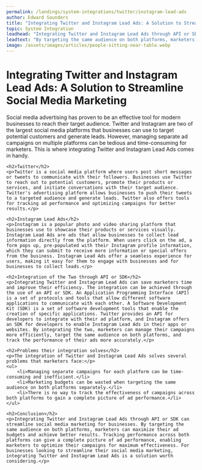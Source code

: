 ```yaml
---
permalink: /landings/system-integrations/twitter/instagram-lead-ads
author: Edward Saunders
title: "Integrating Twitter and Instagram Lead Ads: A Solution to Streamline Social Media Marketing"
topic: System Integration
leadhead: "Integrating Twitter and Instagram Lead Ads through API or SDK can streamline social media marketing for businesses"
leadtext: "By targeting the same audience on both platforms, marketers can maximize their ad budgets and achieve better results. Tracking performance across both platforms can give a complete picture of ad performance, enabling marketers to optimize their campaigns for maximum effectiveness. For businesses looking to streamline their social media marketing, integrating Twitter and Instagram Lead Ads is a solution worth considering."
image: /assets/images/articles/people-sitting-near-table.webp
---
```

<div class="arttext">	<h1>Integrating Twitter and Instagram Lead Ads: A Solution to Streamline Social Media Marketing</h1>
	<p>Social media advertising has proven to be an effective tool for modern businesses to reach their target audience. Twitter and Instagram are two of the largest social media platforms that businesses can use to target potential customers and generate leads. However, managing separate ad campaigns on multiple platforms can be tedious and time-consuming for marketers. This is where integrating Twitter and Instagram Lead Ads comes in handy.</p>

	<h2>Twitter</h2>
	<p>Twitter is a social media platform where users post short messages or tweets to communicate with their followers. Businesses use Twitter to reach out to potential customers, promote their products or services, and initiate conversations with their target audience. Twitter's advertising platform allows businesses to push their tweets to a targeted audience and generate leads. Twitter also offers tools for tracking ad performance and optimizing campaigns for better results.</p>

	<h2>Instagram Lead Ads</h2>
	<p>Instagram is a popular photo and video sharing platform that businesses use to showcase their products or services visually. Instagram Lead Ads are ads that allow businesses to collect lead information directly from the platform. When users click on the ad, a form pops up, pre-populated with their Instagram profile information, which they can submit to receive more information or special offers from the business. Instagram Lead Ads offer a seamless experience for users, making it easy for them to engage with businesses and for businesses to collect leads.</p>

	<h2>Integration of the Two through API or SDK</h2>
	<p>Integrating Twitter and Instagram Lead Ads can save marketers time and improve their efficiency. The integration can be achieved through the use of an API or SDK. An Application Programming Interface (API) is a set of protocols and tools that allow different software applications to communicate with each other. A Software Development Kit (SDK) is a set of software development tools that enable the creation of specific applications. Twitter provides an API for developers to integrate with their ad platform, and Instagram offers an SDK for developers to enable Instagram Lead Ads in their apps or websites. By integrating the two, marketers can manage their campaigns more efficiently, target the same audience on both platforms, and track the performance of their ads more accurately.</p>

	<h2>Problems their integration solves</h2>
	<p>The integration of Twitter and Instagram Lead Ads solves several problems that marketers face:</p>
	<ul>
		<li>Managing separate campaigns for each platform can be time-consuming and inefficient.</li>
		<li>Marketing budgets can be wasted when targeting the same audience on both platforms separately.</li>
		<li>There is no way to track the effectiveness of campaigns across both platforms to gain a complete picture of ad performance.</li>
	</ul>

	<h2>Conclusion</h2>
	<p>Integrating Twitter and Instagram Lead Ads through API or SDK can streamline social media marketing for businesses. By targeting the same audience on both platforms, marketers can maximize their ad budgets and achieve better results. Tracking performance across both platforms can give a complete picture of ad performance, enabling marketers to optimize their campaigns for maximum effectiveness. For businesses looking to streamline their social media marketing, integrating Twitter and Instagram Lead Ads is a solution worth considering.</p>
</div>